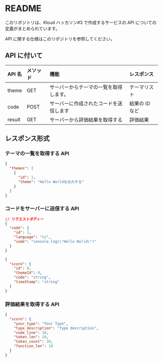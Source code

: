 # README

このリポジトリは、Kloud ハッカソン#3 で作成するサービスの API についての定義がまとめられています。

API に関する仕様はこのリポジトリを参照してください。

## API に付いて

| API 名 | メソッド | 機能                                   | レスポンス     |
| :----- | :------- | :------------------------------------- | :------------- |
| theme  | GET      | サーバーからテーマの一覧を取得します。 | テーマリスト   |
| code   | POST     | サーバーに作成されたコードを送信します | 結果の ID など |
| result | GET      | サーバーから評価結果を取得する         | 評価結果       |

## レスポンス形式

### テーマの一覧を取得する API

```json
{
  "themes": [
    {
      "id": 1,
      "theme": "Hello Worldを出力する"
    }
  ]
}
```

### コードをサーバーに送信する API

```json
// リクエストボディー
{
  "code": {
    "id": 1,
    "language": "ts",
    "code": "console.log(\"Hello World\")"
  }
}
```

```json
{
  "score": {
    "id": 0,
    "themeId": 0,
    "code": "string",
    "timeStamp": "string"
  }
}
```

### 評価結果を取得する API

```json
{
  "score": {
    "your_type": "Your Type",
    "type_description": "Type description",
    "code_line": 10,
    "token_len": 20,
    "token_count": 30,
    "function_len": 10
  }
}
```
